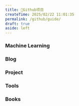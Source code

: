 ```yaml
---
title: 🌟Github项目
createTime: 2025/02/22 11:01:35
permalink: /github/guide/
draft: true
aside: left
---
```

### Machine Learning
<RepoCard repo="scikit-learn/scikit-learn" />


### Blog
<CardGrid>
  <RepoCard repo="vuejs/vuepress" />
  <RepoCard repo="vuejs/vitepress" />
  <RepoCard repo="pengzhanbo/vuepress-theme-plume" />
</CardGrid>

### Project
<RepoCard repo="jeecgboot/JeecgBoot" />
<CardGrid>
  <RepoCard repo="yangzongzhuan/RuoYi" />
</CardGrid>

### Tools
<CardGrid>
  <RepoCard repo="CherryHQ/cherry-studio" />
  <RepoCard repo="hiroi-sora/Umi-OCR" />
  <RepoCard repo="AlistGo/alist" />
  <RepoCard repo="anuraghazra/github-readme-stats" />
</CardGrid>

### Books
<CardGrid>
  <RepoCard repo="EbookFoundation/free-programming-books" />
</CardGrid>
